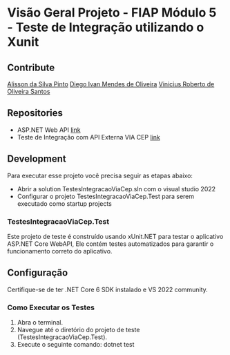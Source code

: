 # Visão Geral Projeto - FIAP Módulo 5 - Teste de Integração utilizando o Xunit

## Contribute

[Alisson da Silva Pinto](https://github.com/DevAlissonPinto)
[Diego Ivan Mendes de Oliveira](https://github.com/diegoivanmendes)
[Vinicius Roberto de Oliveira Santos](https://github.com/vroliveira)


## Repositories
* ASP.NET Web API  [link](https://github.com/vroliveira/TesteIntegracaoViaCep)
* Teste de Integração com API Externa VIA CEP [link](https://github.com/vroliveira/TesteIntegracaoViaCep)

## Development 

Para executar esse projeto você precisa seguir as etapas abaixo:

* Abrir a solution TestesIntegracaoViaCep.sln com o visual studio 2022
* Configurar o projeto TestesIntegracaoViaCep.Test para serem executado como startup projects

### TestesIntegracaoViaCep.Test

Este projeto de teste é construído usando xUnit.NET para testar o aplicativo ASP.NET Core WebAPI, Ele contém testes automatizados para garantir o funcionamento correto do aplicativo.

## Configuração

Certifique-se de ter .NET Core 6 SDK instalado e VS 2022 community.

### Como Executar os Testes

1. Abra o terminal.
2. Navegue até o diretório do projeto de teste (TestesIntegracaoViaCep.Test).
3. Execute o seguinte comando: dotnet test

